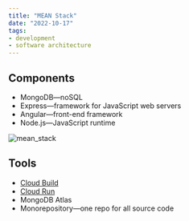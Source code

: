 ```yaml
---
title: "MEAN Stack"
date: "2022-10-17"
tags:
- development
- software architecture
---
```


## Components

- MongoDB—noSQL
- Express—framework for JavaScript web servers
- Angular—front-end framework
- Node.js—JavaScript runtime

![mean_stack](files/mean_stack.svg)

## Tools

- [Cloud Build](notes/GCP%20Cloud%20Build.md)
- [Cloud Run](notes/GCP%20Cloud%20Run.md)
- MongoDB Atlas
- Monorepository—one repo for all source code
